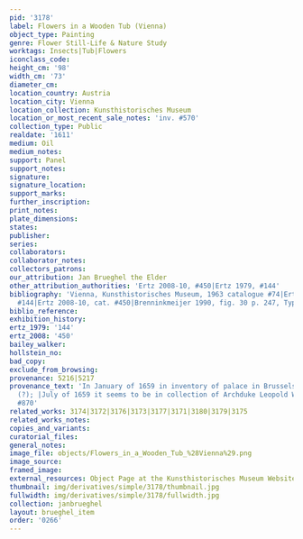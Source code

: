 ```yaml
---
pid: '3178'
label: Flowers in a Wooden Tub (Vienna)
object_type: Painting
genre: Flower Still-Life & Nature Study
worktags: Insects|Tub|Flowers
iconclass_code:
height_cm: '98'
width_cm: '73'
diameter_cm:
location_country: Austria
location_city: Vienna
location_collection: Kunsthistorisches Museum
location_or_most_recent_sale_notes: 'inv. #570'
collection_type: Public
realdate: '1611'
medium: Oil
medium_notes:
support: Panel
support_notes:
signature:
signature_location:
support_marks:
further_inscription:
print_notes:
plate_dimensions:
states:
publisher:
series:
collaborators:
collaborator_notes:
collectors_patrons:
our_attribution: Jan Brueghel the Elder
other_attribution_authorities: 'Ertz 2008-10, #450|Ertz 1979, #144'
bibliography: 'Vienna, Kunsthistorisches Museum, 1963 catalogue #74|Ertz 1979, cat.
  #144|Ertz 2008-10, cat. #450|Brenninkmeijer 1990, fig. 30 p. 247, Type VIII, 1611'
biblio_reference:
exhibition_history:
ertz_1979: '144'
ertz_2008: '450'
bailey_walker:
hollstein_no:
bad_copy:
exclude_from_browsing:
provenance: 5216|5217
provenance_text: 'In January of 1659 in inventory of palace in Brussels, inv. #225
  (?); |July of 1659 it seems to be in collection of Archduke Leopold Wilhelm, inv.
  #870'
related_works: 3174|3172|3176|3173|3177|3171|3180|3179|3175
related_works_notes:
copies_and_variants:
curatorial_files:
general_notes:
image_file: objects/Flowers_in_a_Wooden_Tub_%28Vienna%29.png
image_source:
framed_image:
external_resources: Object Page at the Kunsthistorisches Museum Websitehttp://bilddatenbank.khm.at/viewArtefact
thumbnail: img/derivatives/simple/3178/thumbnail.jpg
fullwidth: img/derivatives/simple/3178/fullwidth.jpg
collection: janbrueghel
layout: brueghel_item
order: '0266'
---
```

